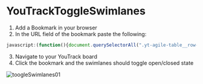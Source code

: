 # YouTrackToggleSwimlanes

1. Add a Bookmark in your browser
2. In the URL field of the bookmark paste the following:
```JavaScript
javascript:(function(){document.querySelectorAll(".yt-agile-table__row-title__summary__text").forEach((lane) => {lane.click()});})();
```
3. Navigate to your YouTrack board
4. Click the bookmark and the swimlanes should toggle open/closed state

![toogleSwimlanes01](https://github.com/user-attachments/assets/65c681c6-8818-4c42-a645-c4d9f9863b2b)
